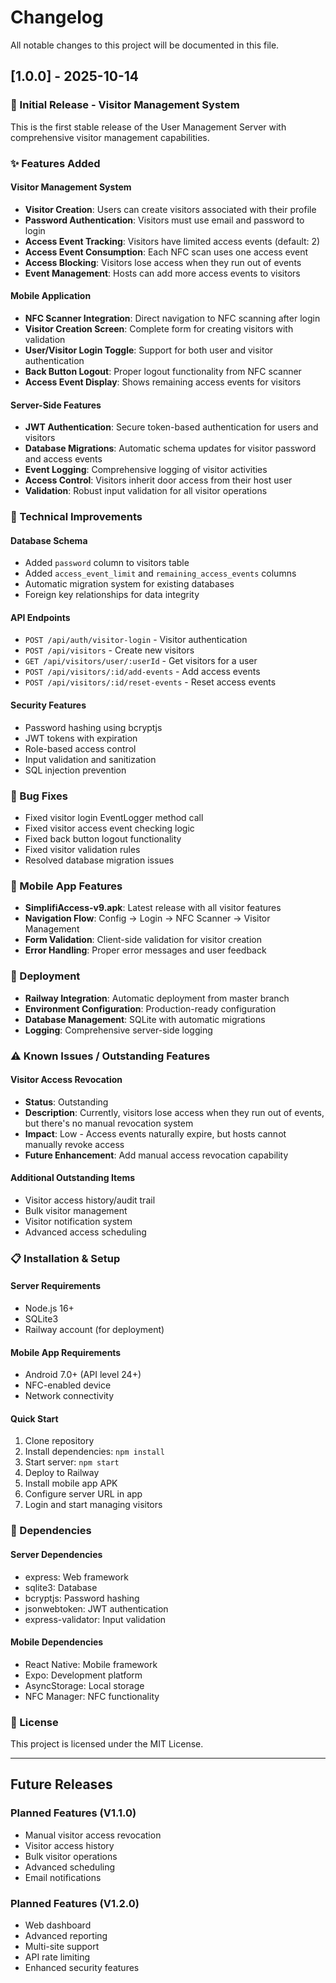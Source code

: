 # Changelog

All notable changes to this project will be documented in this file.

## [1.0.0] - 2025-10-14

### 🎉 Initial Release - Visitor Management System

This is the first stable release of the User Management Server with comprehensive visitor management capabilities.

### ✨ Features Added

#### Visitor Management System
- **Visitor Creation**: Users can create visitors associated with their profile
- **Password Authentication**: Visitors must use email and password to login
- **Access Event Tracking**: Visitors have limited access events (default: 2)
- **Access Event Consumption**: Each NFC scan uses one access event
- **Access Blocking**: Visitors lose access when they run out of events
- **Event Management**: Hosts can add more access events to visitors

#### Mobile Application
- **NFC Scanner Integration**: Direct navigation to NFC scanning after login
- **Visitor Creation Screen**: Complete form for creating visitors with validation
- **User/Visitor Login Toggle**: Support for both user and visitor authentication
- **Back Button Logout**: Proper logout functionality from NFC scanner
- **Access Event Display**: Shows remaining access events for visitors

#### Server-Side Features
- **JWT Authentication**: Secure token-based authentication for users and visitors
- **Database Migrations**: Automatic schema updates for visitor password and access events
- **Event Logging**: Comprehensive logging of visitor activities
- **Access Control**: Visitors inherit door access from their host user
- **Validation**: Robust input validation for all visitor operations

### 🔧 Technical Improvements

#### Database Schema
- Added `password` column to visitors table
- Added `access_event_limit` and `remaining_access_events` columns
- Automatic migration system for existing databases
- Foreign key relationships for data integrity

#### API Endpoints
- `POST /api/auth/visitor-login` - Visitor authentication
- `POST /api/visitors` - Create new visitors
- `GET /api/visitors/user/:userId` - Get visitors for a user
- `POST /api/visitors/:id/add-events` - Add access events
- `POST /api/visitors/:id/reset-events` - Reset access events

#### Security Features
- Password hashing using bcryptjs
- JWT tokens with expiration
- Role-based access control
- Input validation and sanitization
- SQL injection prevention

### 🐛 Bug Fixes
- Fixed visitor login EventLogger method call
- Fixed visitor access event checking logic
- Fixed back button logout functionality
- Fixed visitor validation rules
- Resolved database migration issues

### 📱 Mobile App Features
- **SimplifiAccess-v9.apk**: Latest release with all visitor features
- **Navigation Flow**: Config → Login → NFC Scanner → Visitor Management
- **Form Validation**: Client-side validation for visitor creation
- **Error Handling**: Proper error messages and user feedback

### 🚀 Deployment
- **Railway Integration**: Automatic deployment from master branch
- **Environment Configuration**: Production-ready configuration
- **Database Management**: SQLite with automatic migrations
- **Logging**: Comprehensive server-side logging

### ⚠️ Known Issues / Outstanding Features

#### Visitor Access Revocation
- **Status**: Outstanding
- **Description**: Currently, visitors lose access when they run out of events, but there's no manual revocation system
- **Impact**: Low - Access events naturally expire, but hosts cannot manually revoke access
- **Future Enhancement**: Add manual access revocation capability

#### Additional Outstanding Items
- Visitor access history/audit trail
- Bulk visitor management
- Visitor notification system
- Advanced access scheduling

### 📋 Installation & Setup

#### Server Requirements
- Node.js 16+
- SQLite3
- Railway account (for deployment)

#### Mobile App Requirements
- Android 7.0+ (API level 24+)
- NFC-enabled device
- Network connectivity

#### Quick Start
1. Clone repository
2. Install dependencies: `npm install`
3. Start server: `npm start`
4. Deploy to Railway
5. Install mobile app APK
6. Configure server URL in app
7. Login and start managing visitors

### 🔗 Dependencies

#### Server Dependencies
- express: Web framework
- sqlite3: Database
- bcryptjs: Password hashing
- jsonwebtoken: JWT authentication
- express-validator: Input validation

#### Mobile Dependencies
- React Native: Mobile framework
- Expo: Development platform
- AsyncStorage: Local storage
- NFC Manager: NFC functionality

### 📄 License
This project is licensed under the MIT License.

---

## Future Releases

### Planned Features (V1.1.0)
- Manual visitor access revocation
- Visitor access history
- Bulk visitor operations
- Advanced scheduling
- Email notifications

### Planned Features (V1.2.0)
- Web dashboard
- Advanced reporting
- Multi-site support
- API rate limiting
- Enhanced security features
